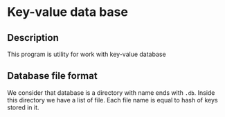 # Key-value data base

## Description

This program is utility for work with key-value database

## Database file format

We consider that database is a directory with name ends with `.db`.
Inside this directory we have a list of file. Each file name is equal
to hash of keys stored in it. 